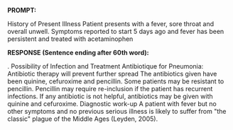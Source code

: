 **PROMPT:**

History of Present Illness Patient presents with a fever, sore throat and overall unwell. Symptoms reported to start 5 days ago and fever has been persistent and treated with acetaminophen

**RESPONSE (Sentence ending after 60th word):**

.  Possibility of Infection and Treatment Antibiotique for Pneumonia: Antibiotic therapy will prevent further spread  The antibiotics given have been quinine, cefuroxime and pencillin. Some patients may be resistant to pencillin. Pencillin may require re-inclusion if the patient has recurrent infections. If any antibiotic is not helpful, antibiotics may be given with quinine and cefuroxime. Diagnostic work-up A patient with fever but no other symptoms and no previous serious illness is likely to suffer from "the classic" plague of the Middle Ages (Leyden, 2005). 